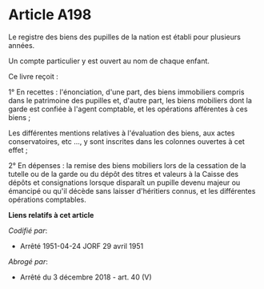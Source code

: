 # Article A198

Le registre des biens des pupilles de la nation est établi pour plusieurs années.

Un compte particulier y est ouvert au nom de chaque enfant.

Ce livre reçoit :

1° En recettes : l'énonciation, d'une part, des biens immobiliers compris dans le patrimoine des pupilles et, d'autre part,
les biens mobiliers dont la garde est confiée à l'agent comptable, et les opérations afférentes à ces biens ;

Les différentes mentions relatives à l'évaluation des biens, aux actes conservatoires, etc ..., y sont inscrites dans les
colonnes ouvertes à cet effet ;

2° En dépenses : la remise des biens mobiliers lors de la cessation de la tutelle ou de la garde ou du dépôt des titres et
valeurs à la Caisse des dépôts et consignations lorsque disparaît un pupille devenu majeur ou émancipé ou qu'il décède sans
laisser d'héritiers connus, et les différentes opérations comptables.

**Liens relatifs à cet article**

_Codifié par_:

  - Arrêté 1951-04-24 JORF 29 avril 1951

_Abrogé par_:

  - Arrêté du 3 décembre 2018 - art. 40 (V)

